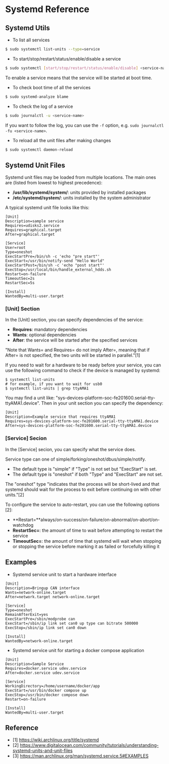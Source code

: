 # Systemd Reference

## Systemd Utils

* To list all services

```bash
$ sudo systemctl list-units --type=service
```

* To start/stop/restart/status/enable/disable a service

```bash
$ sudo systemctl [start/stop/restart/status/enable/disable] <service-name>
```

To enable a service means that the service will be started at boot time.

* To check boot time of all the services

```bash
$ sudo systemd-analyze blame
``````

* To check the log of a service

```bash
$ sudo journalctl -u <service-name>
```

If you want to follow the log, you can use the `-f` option, e.g. `sudo journalctl -fu <service-name>`.

* To reload all the unit files after making changes

```bash
$ sudo systemctl daemon-reload
```

## Systemd Unit Files

Systemd unit files may be loaded from multiple locations. The main ones are (listed from lowest to highest precedence): 

* **/usr/lib/systemd/system/**: units provided by installed packages
* **/etc/systemd/system/**: units installed by the system administrator

A typical systemd unit file looks like this:

```
[Unit]
Description=sample service
Requires=udisks2.service
Requires=graphical.target
After=graphical.target

[Service]
User=root
Type=oneshot
ExecStartPre=/bin/sh -c 'echo "pre start"'
ExecStart=/usr/bin/notify-send "Hello World"
ExecStartPost=/bin/sh -c 'echo "post start"'
ExecStop=/usr/local/bin/handle_external_hdds.sh
Restart=on-failure
TimeoutSec=2s
RestartSec=5s

[Install]
WantedBy=multi-user.target
```

### [Unit] Section

In the [Unit] section, you can specify dependencies of the service:

* **Requires**: mandatory dependencies
* **Wants**: optional dependencies
* **After**: the service will be started after the specified services

"Note that Wants= and Requires= do not imply After=, meaning that if After= is not specified, the two units will be started in parallel."[1]

If you need to wait for a hardware to be ready before your service, you can use the following command to check if the device is managed by systemd:

```
$ systemctl list-units
# for example, if you want to wait for usb0
$ systemctl list-units | grep ttyAMA1
```

You may find a unit like: "sys-devices-platform-soc-fe201600.serial-tty-ttyAMA1.device". Then in your unit section you can specify the dependency:

```
[Unit]
Description=Example service that requires ttyAMA1
Requires=sys-devices-platform-soc-fe201600.serial-tty-ttyAMA1.device
After=sys-devices-platform-soc-fe201600.serial-tty-ttyAMA1.device
```

### [Service] Secion

In the [Service] secion, you can specify what the service does.

Service type can one of simple/forking/oneshot/dbus/simple/notify. 

* The default type is "simple" if "Type" is not set but "ExecStart" is set.
* The default type is "oneshot" if both "Type" and "ExecStart" are not set.

The "oneshot" type "indicates that the process will be short-lived and that systemd should wait for the process to exit before continuing on with other units."[2]

To configure the service to auto-restart, you can use the following options [2]:

* **Restart=**always/on-success/on-failure/on-abnormal/on-abort/on-watchdog
* **RestartSec=**: the amount of time to wait before attempting to restart the service
* **TimeoutSec=**: the amount of time that systemd will wait when stopping or stopping the service before marking it as failed or forcefully killing it

## Examples

* Systemd service unit to start a hardware interface

```
[Unit]
Description=Bringup CAN interface
Wants=network-online.target
After=network.target network-online.target

[Service]
Type=oneshot
RemainAfterExit=yes
ExecStartPre=/sbin/modprobe can
ExecStart=/sbin/ip link set can0 up type can bitrate 500000
ExecStop=/sbin/ip link set can0 down

[Install]
WantedBy=network-online.target
```

* Systemd service unit for starting a docker compose application

```
[Unit]
Description=Sample Service
Requires=docker.service udev.service
After=docker.service udev.service

[Service]
WorkingDirectory=/home/username/docker/app
ExecStart=/usr/bin/docker compose up
ExecStop=/usr/bin/docker compose down
Restart=on-failure

[Install]
WantedBy=multi-user.target
```

## Reference

* [1] https://wiki.archlinux.org/title/systemd
* [2] https://www.digitalocean.com/community/tutorials/understanding-systemd-units-and-unit-files
* [3] https://man.archlinux.org/man/systemd.service.5#EXAMPLES
